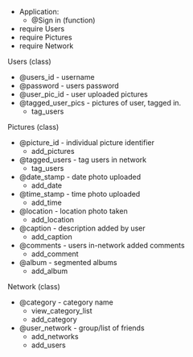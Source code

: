 - Application:
  * @Sign in (function)
- require Users
- require Pictures
- require Network

Users (class)
* @users_id - username
* @password - users password
* @user_pic_id - user uploaded pictures
* @tagged_user_pics - pictures of user, tagged in.
  - tag_users

Pictures (class)
* @picture_id - individual picture identifier
  - add_pictures
* @tagged_users - tag users in network
  - tag_users
* @date_stamp - date photo uploaded
  - add_date
* @time_stamp - time photo uploaded
  - add_time
* @location - location photo taken
  - add_location
* @caption - description added by user
  - add_caption
* @comments - users in-network added comments
  - add_comment
* @album - segmented albums
  - add_album

Network (class)
* @category - category name
  - view_category_list 
  - add_category
* @user_network - group/list of friends
  - add_networks
  - add_users






